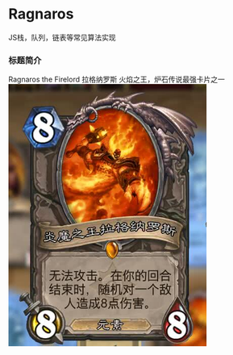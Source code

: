 # Ragnaros

JS栈，队列，链表等常见算法实现



### 标题简介
Ragnaros the Firelord 拉格纳罗斯 火焰之王，炉石传说最强卡片之一
![avatar](./ragnaros.jpg)